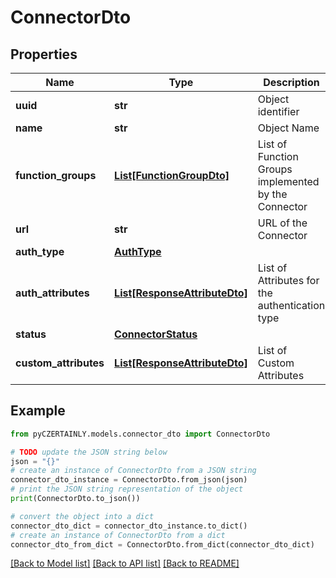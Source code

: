 # ConnectorDto


## Properties

Name | Type | Description | Notes
------------ | ------------- | ------------- | -------------
**uuid** | **str** | Object identifier | 
**name** | **str** | Object Name | 
**function_groups** | [**List[FunctionGroupDto]**](FunctionGroupDto.md) | List of Function Groups implemented by the Connector | 
**url** | **str** | URL of the Connector | 
**auth_type** | [**AuthType**](AuthType.md) |  | 
**auth_attributes** | [**List[ResponseAttributeDto]**](ResponseAttributeDto.md) | List of Attributes for the authentication type | [optional] 
**status** | [**ConnectorStatus**](ConnectorStatus.md) |  | 
**custom_attributes** | [**List[ResponseAttributeDto]**](ResponseAttributeDto.md) | List of Custom Attributes | [optional] 

## Example

```python
from pyCZERTAINLY.models.connector_dto import ConnectorDto

# TODO update the JSON string below
json = "{}"
# create an instance of ConnectorDto from a JSON string
connector_dto_instance = ConnectorDto.from_json(json)
# print the JSON string representation of the object
print(ConnectorDto.to_json())

# convert the object into a dict
connector_dto_dict = connector_dto_instance.to_dict()
# create an instance of ConnectorDto from a dict
connector_dto_from_dict = ConnectorDto.from_dict(connector_dto_dict)
```
[[Back to Model list]](../README.md#documentation-for-models) [[Back to API list]](../README.md#documentation-for-api-endpoints) [[Back to README]](../README.md)


